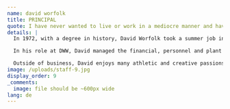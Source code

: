 ```yaml
---
name: david worfolk
title: PRINCIPAL
quote: I have never wanted to live or work in a mediocre manner and have always sought to challenge myself to achieve the next level of quality, beauty and perfection.
details: |
  In 1972, with a degree in history, David Worfolk took a summer job in Connecticut helping to convert an old foundry into a full residence and immediately fell for the craft of carpentry. Ten years later, he started Design Woodworking in Lodi, California providing high-end custom architectural woodworking to Bay Area homeowners. In 1989, Stefan Sekula joined David and together they consistently grew DWW to lead the market until they merged with Merritt in 2016.

  In his role at DWW, David managed the financial, personnel and plant operations, as well as shared in project responsibilities regarding contracts, communications and project oversight. David takes great pride in nurturing and supporting a loyal workforce who share his commitment to quality, service and cooperation.

  Outside of business, David enjoys many athletic and creative passions. He lives in Northern California along with his wife, two sons and twin grandsons. David is a Trustee for the Lodi Unified School District School Board.
image: /uploads/staff-9.jpg
display_order: 9
_comments:
  image: file should be ~600px wide
lang: de
---
```



